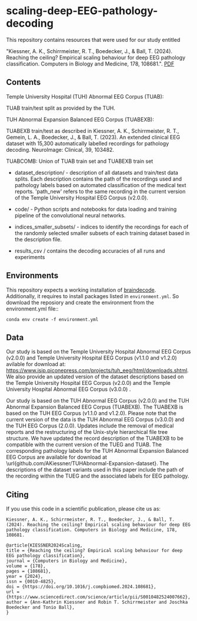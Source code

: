 # scaling-deep-EEG-pathology-decoding

This repository contains resources that were used for our study entitled

"Kiessner, A. K., Schirrmeister, R. T., Boedecker, J., & Ball, T. (2024). Reaching the ceiling? Empirical scaling behaviour for deep EEG pathology classification. Computers in Biology and Medicine, 178, 108681.". [PDF](https://doi.org/10.1016/j.compbiomed.2024.108681)

## Contents

Temple University Hospital (TUH) Abnormal EEG Corpus (TUAB):

TUAB train/test split as provided by the TUH.

TUH Abnormal Expansion Balanced EEG Corpus (TUABEXB):

TUABEXB train/test as described in Kiessner, A. K., Schirrmeister, R. T., Gemein, L. A., Boedecker, J., & Ball, T. (2023). An extended clinical EEG dataset with 15,300 automatically labelled recordings for pathology decoding. NeuroImage: Clinical, 39, 103482.



TUABCOMB: Union of TUAB train set and TUABEXB train set

- dataset_description/ - description of all datasets and train/test data splits. Each description contains the path of the recordings used and pathology labels based on automated classification of the medical text reports. 'path_new' refers to the same recording in the current version of the Temple University Hospital EEG Corpus (v2.0.0).

- code/ - Python scripts and notebooks for data loading and training pipeline of the convolutional neural networks.

- indices_smaller_subsets/ - indices to identify the recordings for each of the randomly selected smaller subsets of each training dataset based in the description file.

- results_csv / contains the decoding accuracies of all runs and experiments

## Environments

This repository expects a working installation of [braindecode](https://github.com/braindecode/braindecode).  
Additionally, it requires to install packages listed in `environment.yml`. So download the reposiory and create the environment from the environment.yml file::

```
conda env create -f environment.yml
```



## Data

Our study is based on the Temple University Hospital Abnormal EEG Corpus (v2.0.0) and Temple University Hospital EEG Corpus (v1.1.0 and v1.2.0) avilable for download at: https://www.isip.piconepress.com/projects/tuh_eeg/html/downloads.shtml. We also provide an updated version of the dataset descriptions based on the Temple University Hospital EEG Corpus (v2.0.0) and the Temple University Hospital Abnormal EEG Corpus (v3.0.0) .

Our study is based on the TUH Abnormal EEG Corpus (v2.0.0) and the TUH Abnormal Expansion Balanced EEG Corpus (TUABEXB). The TUABEXB is based on the TUH EEG Corpus (v1.1.0 and v1.2.0).
Please note that the current version of the data is the TUH Abnormal EEG Corpus (v3.0.0) and the TUH EEG Corpus (2.0.0).
Updates include the removal of medical reports and the restructuring of the Unix-style hierarchical file tree structure. 
We have updated the record description of the TUABEXB to be compatible with the current version of the TUEG and TUAB.
The corresponding pathology labels for the TUH Abnormal Expansion Balanced EEG Corpus are available for download at \url{github.com/AKiessner/TUHAbnormal-Expansion-dataset}. The descriptions of the dataset variants used in this paper include the path of the recording within the TUEG and the associated labels for EEG pathology.




## Citing

If you use this code in a scientific publication, please cite us as:
```
Kiessner, A. K., Schirrmeister, R. T., Boedecker, J., & Ball, T. (2024). Reaching the ceiling? Empirical scaling behaviour for deep EEG pathology classification. Computers in Biology and Medicine, 178, 108681.
```
```
@article{KIESSNER2024Scaling,
title = {Reaching the ceiling? Empirical scaling behaviour for deep EEG pathology classification},
journal = {Computers in Biology and Medicine},
volume = {178},
pages = {108681},
year = {2024},
issn = {0010-4825},
doi = {https://doi.org/10.1016/j.compbiomed.2024.108681},
url = {https://www.sciencedirect.com/science/article/pii/S0010482524007662},
author = {Ann-Kathrin Kiessner and Robin T. Schirrmeister and Joschka Boedecker and Tonio Ball},
}

```
